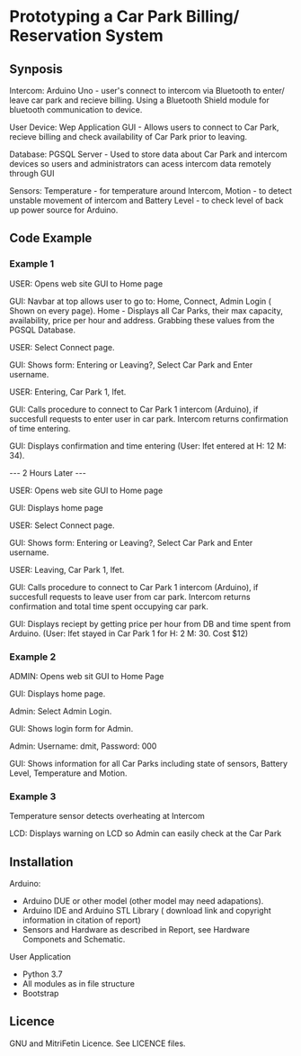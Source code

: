 # Prototyping a Car Park Billing/ Reservation System

## Synposis

Intercom: Arduino Uno - user's connect to intercom via Bluetooth to enter/ leave car park and recieve billing. Using a Bluetooth Shield module for bluetooth communication to device.

User Device: Wep Application GUI - Allows users to connect to Car Park, recieve billing and check availability of Car Park prior to leaving.

Database: PGSQL Server - Used to store data about Car Park and intercom devices so users and administrators can acess intercom data remotely through GUI

Sensors: Temperature - for temperature around Intercom, Motion - to detect unstable movement of intercom and Battery Level -  to check level of back up power source for Arduino.

## Code Example

### Example 1
USER: Opens web site GUI to Home page

GUI: Navbar at top allows user to go to: Home, Connect, Admin Login ( Shown on every page). Home - Displays all Car Parks, their max capacity, availability, price per hour and address. Grabbing these values from the PGSQL Database.

USER: Select Connect page.

GUI: Shows form: Entering or Leaving?, Select Car Park and Enter username.

USER: Entering, Car Park 1, lfet.

GUI: Calls procedure to connect to Car Park 1 intercom (Arduino), if succesfull requests to enter user in car park. Intercom returns confirmation of time entering.

GUI: Displays confirmation and time entering (User: lfet entered at H: 12 M: 34).

--- 2 Hours Later ---

USER: Opens web site GUI to Home page

GUI: Displays home page

USER: Select Connect page.

GUI: Shows form: Entering or Leaving?, Select Car Park and Enter username.

USER: Leaving, Car Park 1, lfet.

GUI: Calls procedure to connect to Car Park 1 intercom (Arduino), if succesfull requests to leave user from car park. Intercom returns confirmation and total time spent occupying car park.

GUI: Displays reciept by getting price per hour from DB and time spent from Arduino. (User: lfet stayed in Car Park 1 for H: 2 M: 30. Cost $12)

### Example 2

ADMIN: Opens web sit GUI to Home Page

GUI: Displays home page.

Admin: Select Admin Login.

GUI: Shows login form for Admin.

Admin: Username: dmit, Password: 000

GUI: Shows information for all Car Parks including state of sensors, Battery Level, Temperature and Motion.

### Example 3

Temperature sensor detects overheating at Intercom

LCD: Displays warning on LCD so Admin can easily check at the Car Park

## Installation

Arduino:
- Arduino DUE or other model (other model may need adapations).
- Arduino IDE and Arduino STL Library ( download link and copyright information in citation of report)
- Sensors and Hardware as described in Report, see Hardware Componets and Schematic.

User Application
- Python 3.7
- All modules as in file structure
- Bootstrap

## Licence

GNU and MitriFetin Licence. See LICENCE files.



